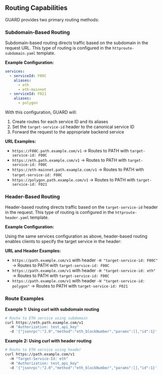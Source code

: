 ## Routing Capabilities

GUARD provides two primary routing methods:

### Subdomain-Based Routing

Subdomain-based routing directs traffic based on the subdomain in the request URL. This type of routing is configured in the `httproute-subdomain.yaml` template.

**Example Configuration:**

```yaml
services:
  - serviceId: F00C
    aliases:
      - eth
      - eth-mainnet
  - serviceId: F021
    aliases:
      - polygon
```

With this configuration, GUARD will:

1. Create routes for each service ID and its aliases
2. Set the `target-service-id` header to the canonical service ID
3. Forward the request to the appropriate backend service

**URL Examples:**
- `https://F00C.path.example.com/v1` → Routes to PATH with `target-service-id: F00C`
- `https://eth.path.example.com/v1` → Routes to PATH with `target-service-id: F00C`
- `https://eth-mainnet.path.example.com/v1` → Routes to PATH with `target-service-id: F00C`
- `https://polygon.path.example.com/v1` → Routes to PATH with `target-service-id: F021`

### Header-Based Routing

Header-based routing directs traffic based on the `target-service-id` header in the request. This type of routing is configured in the `httproute-header.yaml` template.

**Example Configuration:**

Using the same services configuration as above, header-based routing enables clients to specify the target service in the header:

**URL and Header Examples:**
- `https://path.example.com/v1` with header `-H "target-service-id: F00C"` → Routes to PATH with `target-service-id: F00C`
- `https://path.example.com/v1` with header `-H "target-service-id: eth"` → Routes to PATH with `target-service-id: F00C`
- `https://path.example.com/v1` with header `-H "target-service-id: polygon"` → Routes to PATH with `target-service-id: F021`

### Route Examples

**Example 1: Using curl with subdomain routing**

```bash
# Route to ETH service using subdomain
curl https://eth.path.example.com/v1
  -H "Authorization: test_api_key"  
  -d '{"jsonrpc":"2.0","method":"eth_blockNumber","params":[],"id":1}'
```

**Example 2: Using curl with header routing**

```bash
# Route to ETH service using header
curl https://path.example.com/v1
  -H "Target-Service-Id: eth" 
  -H "Authorization: test_api_key" 
  -d '{"jsonrpc":"2.0","method":"eth_blockNumber","params":[],"id":1}'
```
